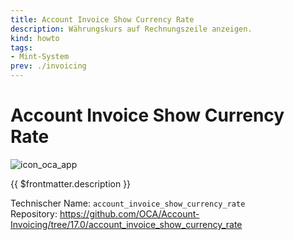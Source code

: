 ```yaml
---
title: Account Invoice Show Currency Rate
description: Währungskurs auf Rechnungszeile anzeigen.
kind: howto
tags:
- Mint-System
prev: ./invoicing
---
```

# Account Invoice Show Currency Rate
![icon_oca_app](../attachments/icon_oca_app.png)

{{ $frontmatter.description }}

Technischer Name: `account_invoice_show_currency_rate`\
Repository: <https://github.com/OCA/Account-Invoicing/tree/17.0/account_invoice_show_currency_rate>
